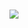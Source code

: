 # ![]([https://i.imgur.com/CeOukzk.gif](https://media.tenor.com/kqO51BKdJHkAAAAC/spunch-bop-crying-spunch-bop.gif)https://media.tenor.com/kqO51BKdJHkAAAAC/spunch-bop-crying-spunch-bop.gif)
